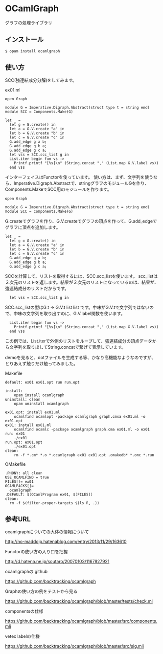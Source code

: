 # OCamlGraph

グラフの処理ライブラリ

## インストール

	$ opam install ocamlgraph

## 使い方

SCC(強連結成分分解)をしてみます。

ex01.ml

```
open Graph

module G = Imperative.Digraph.Abstract(struct type t = string end)
module SCC = Components.Make(G)

let _ =
  let g = G.create() in
  let a = G.V.create "a" in
  let b = G.V.create "b" in
  let c = G.V.create "c" in
  G.add_edge g a b;
  G.add_edge g b a;
  G.add_edge g c a;
  let vss = SCC.scc_list g in
  List.iter begin fun vs ->
    Printf.printf "[%s]\n" (String.concat "," (List.map G.V.label vs))
  end vss
```

インターフェイスはFunctorを使っています。
使い方は、まず、文字列を使うなら、Imperative.Digraph.Abstractで、stringグラフのモジュールGを作り、Components.MakeでSCC用のモジュールを作ります。

```
open Graph

module G = Imperative.Digraph.Abstract(struct type t = string end)
module SCC = Components.Make(G)

```

G.createでグラフを作り、G.V.createでグラフの頂点を作って、G.add_edgeでグラフに頂点を追加します。

```
let _ =
  let g = G.create() in
  let a = G.V.create "a" in
  let b = G.V.create "b" in
  let c = G.V.create "c" in
  G.add_edge g a b;
  G.add_edge g b a;
  G.add_edge g c a;
```

SCCを計算して、リストを取得するには、SCC.scc_listを使います。
scc_listは２次元のリストを返します。結果が２次元のリストになっているのは、結果が、強連結成分のリストだからです。

```
  let vss = SCC.scc_list g in
```

SCC.scc_listの型はG.t -> G.V.t list list です。中味がG.V.tで文字列ではないので、中味の文字列を取り出すのに、G.V.label関数を使います。

```
  List.iter begin fun vs ->
    Printf.printf "[%s]\n" (String.concat "," (List.map G.V.label vs))
  end vss
```

この例では、List.iterで外側のリストをループして、強連結成分の頂点データから文字列を取り出してString.concatで繋げて表示しています。

demoを見ると、dotファイルを生成する等、かなり高機能なようなのですが、とりあえず触りだけ触ってみました。

Makefile

```
default: ex01 ex01.opt run run.opt

install:
	opam install ocamlgraph
uninstall: clean
	opam uninstall ocamlgraph

ex01.opt: install ex01.ml
	ocamlfind ocamlopt -package ocamlgraph graph.cmxa ex01.ml -o ex01.opt
ex01: install ex01.ml
	ocamlfind ocamlc -package ocamlgraph graph.cma ex01.ml -o ex01
run: ex01
	./ex01
run.opt: ex01.opt
	./ex01.opt
clean:
	rm -f *.cm* *.o *.ocamlgraph ex01 ex01.opt .omakedb* *.omc *.run
```

OMakefile

```
.PHONY: all clean
USE_OCAMLFIND = true
FILES[]= ex01
OCAMLPACKS[]=
  ocamlgraph
.DEFAULT: $(OCamlProgram ex01, $(FILES))
clean:
  rm -f $(filter-proper-targets $(ls R, .))
```

## 参考URL

ocamlgraphについての大体の情報について

http://no-maddojp.hatenablog.com/entry/2013/11/29/163610

Functorの使い方の入り口を把握

http://d.hatena.ne.jp/soutaro/20070103/1167827921

ocamlgraphの github

https://github.com/backtracking/ocamlgraph

Graphの使い方の例をテストから見る

https://github.com/backtracking/ocamlgraph/blob/master/tests/check.ml

componentsの仕様

https://github.com/backtracking/ocamlgraph/blob/master/src/components.mli

vetex labelの仕様

https://github.com/backtracking/ocamlgraph/blob/master/src/sig.mli
